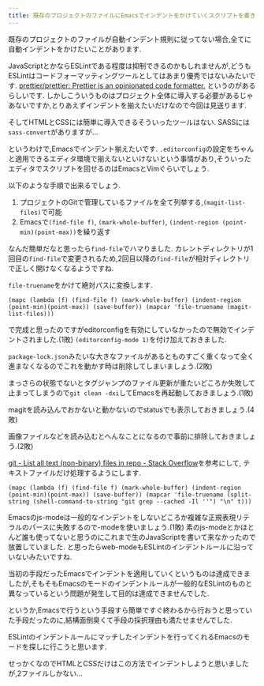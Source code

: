 ```yaml
---
title: 既存のプロジェクトのファイルにEmacsでインデントをかけていくスクリプトを書きました, しかしESLintのインデントルールとEmacsのモードが異なっていたので不採用
---
```


既存のプロジェクトのファイルが自動インデント規則に従ってない場合,全てに自動インデントをかけたいことがあります.

JavaScriptとかならESLintである程度は抑制できるのかもしれませんが,どうもESLintはコードフォーマッティングツールとしてはあまり優秀ではないみたいです.
[prettier/prettier: Prettier is an opinionated code formatter.](https://github.com/prettier/prettier)
というのがあるらしいです.
しかしこういうものはプロジェクト全体に導入する必要があるじゃあないですか,とりあえずインデントを揃えたいだけなので今回は見送ります.

そしてHTMLとCSSには簡単に導入できるそういったツールはない.
SASSには`sass-convert`がありますが…

というわけで,Emacsでインデント揃えたいです.
`.editorconfig`の設定をちゃんと適用できるエディタ環境で揃えないといけないという事情があり,そういったエディタでスクリプトを回せるのはEmacsとVimぐらいでしょう.

以下のような手順で出来るでしょう.

1. プロジェクトのGitで管理しているファイルを全て列挙する,`(magit-list-files)`で可能
2. Emacsで`(find-file f)`, `(mark-whole-buffer)`, `(indent-region (point-min)(point-max))`を繰り返す

なんだ簡単だなと思ったら`find-file`でハマりました.
カレントディレクトリが1回目の`find-file`で変更されるため,2回目以降の`find-file`が相対ディレクトリで正しく開けなくなるようですね.

`file-truename`をかけて絶対パスに変換します.

~~~elisp
(mapc (lambda (f) (find-file f) (mark-whole-buffer) (indent-region (point-min)(point-max)) (save-buffer)) (mapcar 'file-truename (magit-list-files)))
~~~

で完成と思ったのですがeditorconfigを有効にしていなかったので無効でインデントされました.(1敗)
`(editorconfig-mode 1)`を付け加えておきました.

`package-lock.json`みたいな大きなファイルがあるとものすごく重くなって全く進まなくなるのでこれを動かす時は削除してしまいましょう.(2敗)

まっさらの状態でないとタグジャンプのファイル更新が重たいどころか失敗して止まってしまうので`git clean -dxi`してEmacsを再起動しておきましょう.(1敗)

magitを読み込んでおかないと動かないのでstatusでも表示しておきましょう.(4敗)

画像ファイルなどを読み込むとへんなことになるので事前に排除しておきましょう.(2敗)

[git - List all text (non-binary) files in repo - Stack Overflow](https://stackoverflow.com/questions/18973057/list-all-text-non-binary-files-in-repo)を参考にして,
テキストファイルだけ処理するようにします.

~~~elisp
(mapc (lambda (f) (find-file f) (mark-whole-buffer) (indent-region (point-min)(point-max)) (save-buffer)) (mapcar 'file-truename (split-string (shell-command-to-string "git grep --cached -Il ''") "\n" t)))
~~~

Emacsのjs-modeは一般的なインデントをしないどころか複雑な正規表現リテラルのパースに失敗するので-modeを使いましょう.(1敗)
素のjs-modeとかほとんど誰も使ってないと思うのにこれまで生のJavaScriptを書いて来なかったので放置していました.
と思ったらweb-modeもESLintのインデントルールに沿っていないみたいですね.

当初の手段だったEmacsでインデントを適用していくというものは達成できましたが,そもそもEmacsのモードのインデントルールが一般的なESLintのものと異なっているという問題が発生して目的は達成できませんでした.

というか,Emacsで行うという手段すら簡単ですぐ終わるから行おうと思っていた手段だったのに,結構面倒臭くて手段の採択理由も満たせませんでした.

ESLintのインデントルールにマッチしたインデントを行ってくれるEmacsのモードを探しに行こうと思います.

せっかくなのでHTMLとCSSだけはこの方法でインデントしようと思いましたが,2ファイルしかない…

